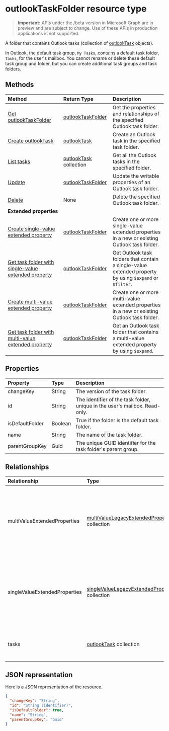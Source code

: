 # outlookTaskFolder resource type

> **Important:** APIs under the /beta version in Microsoft Graph are in preview and are subject to change. Use of these APIs in production applications is not supported.

A folder that contains Outlook tasks (collection of [outlookTask](outlooktask.md) objects). 

In Outlook, the default task group, `My Tasks`, contains a default task folder, `Tasks`, for the user's mailbox. 
You cannot rename or delete these default task group and folder, but you can create additional task groups and task folders.


## Methods

| Method		   | Return Type	|Description|
|:---------------|:--------|:----------|
|[Get outlookTaskFolder](../api/outlooktaskfolder_get.md) | [outlookTaskFolder](outlooktaskfolder.md) |Get the properties and relationships of the specified Outlook task folder.|
|[Create outlookTask](../api/outlooktaskfolder_post_tasks.md) |[outlookTask](outlooktask.md)| Create an Outlook task in the specified task folder.|
|[List tasks](../api/outlooktaskfolder_list_tasks.md) |[outlookTask](outlooktask.md) collection| Get all the Outlook tasks in the specified folder.|
|[Update](../api/outlooktaskfolder_update.md) | [outlookTaskFolder](outlooktaskfolder.md)	|Update the writable properties of an Outlook task folder. |
|[Delete](../api/outlooktaskfolder_delete.md) | None |Delete the specified Outlook task folder.|
|**Extended properties**| | |
|[Create single-value extended property](../api/singlevaluelegacyextendedproperty_post_singlevalueextendedproperties.md) |[outlookTaskFolder](outlooktaskfolder.md)  |Create one or more single-value extended properties in a new or existing Outlook task folder.   |
|[Get task folder with single-value extended property](../api/singlevaluelegacyextendedproperty_get.md)  | [outlookTaskFolder](outlooktaskfolder.md) | Get Outlook task folders that contain a single-value extended property by using `$expand` or `$filter`. |
|[Create multi-value extended property](../api/multivaluelegacyextendedproperty_post_multivalueextendedproperties.md) | [outlookTaskFolder](outlooktaskfolder.md) | Create one or more multi-value extended properties in a new or existing Outlook task folder.  |
|[Get task folder with multi-value extended property](../api/multivaluelegacyextendedproperty_get.md)  | [outlookTaskFolder](outlooktaskfolder.md) | Get an Outlook task folder that contains a multi-value extended property by using `$expand`. |

## Properties
| Property	   | Type	|Description|
|:---------------|:--------|:----------|
|changeKey|String|The version of the task folder.|
|id|String|The identifier of the task folder, unique in the user's mailbox. Read-only.|
|isDefaultFolder|Boolean|True if the folder is the default task folder.|
|name|String|The name of the task folder.|
|parentGroupKey|Guid|The unique GUID identifier for the task folder's parent group.|

## Relationships
| Relationship | Type	|Description|
|:---------------|:--------|:----------|
|multiValueExtendedProperties|[multiValueLegacyExtendedProperty](multivaluelegacyextendedproperty.md) collection|The collection of multi-value extended properties defined for the task folder. Read-only. Nullable.|
|singleValueExtendedProperties|[singleValueLegacyExtendedProperty](singlevaluelegacyextendedproperty.md) collection|The collection of single-value extended properties defined for the task folder. Read-only. Nullable.|
|tasks|[outlookTask](outlooktask.md) collection|The tasks in this task folder. Read-only. Nullable.|

## JSON representation
Here is a JSON representation of the resource.

<!-- {
  "blockType": "resource",
  "optionalProperties": [
    "multiValueExtendedProperties",
    "singleValueExtendedProperties",
    "tasks"
  ],
  "@odata.type": "microsoft.graph.outlookTaskFolder"
}-->

```json
{
  "changeKey": "String",
  "id": "String (identifier)",
  "isDefaultFolder": true,
  "name": "String",
  "parentGroupKey": "Guid"
}

```

<!-- uuid: 8fcb5dbc-d5aa-4681-8e31-b001d5168d79
2015-10-25 14:57:30 UTC -->
<!-- {
  "type": "#page.annotation",
  "description": "outlookTaskFolder resource",
  "keywords": "",
  "section": "documentation",
  "tocPath": ""
}-->